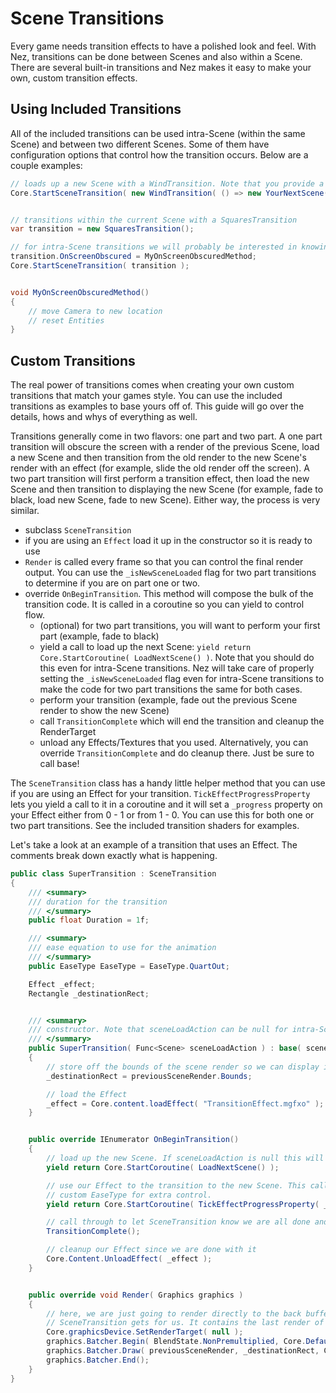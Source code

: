 Scene Transitions
==========
Every game needs transition effects to have a polished look and feel. With Nez, transitions can be done between Scenes and also within a Scene. There are several built-in transitions and Nez makes it easy to make your own, custom transition effects.



## Using Included Transitions
All of the included transitions can be used intra-Scene (within the same Scene) and between two different Scenes. Some of them have configuration options that control how the transition occurs. Below are a couple examples:

```cs
// loads up a new Scene with a WindTransition. Note that you provide a `Func<Scene>` to provide the Scene to transition to.
Core.StartSceneTransition( new WindTransition( () => new YourNextScene() ) );


// transitions within the current Scene with a SquaresTransition
var transition = new SquaresTransition();

// for intra-Scene transitions we will probably be interested in knowing when the screen is obscured so we can take action
transition.OnScreenObscured = MyOnScreenObscuredMethod;
Core.StartSceneTransition( transition );


void MyOnScreenObscuredMethod()
{
	// move Camera to new location
	// reset Entities
}
```



## Custom Transitions
The real power of transitions comes when creating your own custom transitions that match your games style. You can use the included transitions as examples to base yours off of. This guide will go over the details, hows and whys of everything as well.

Transitions generally come in two flavors: one part and two part. A one part transition will obscure the screen with a render of the previous Scene, load a new Scene and then transition from the old render to the new Scene's render with an effect (for example, slide the old render off the screen). A two part transition will first perform a transition effect, then load the new Scene and then transition to displaying the new Scene (for example, fade to black, load new Scene, fade to new Scene). Either way, the process is very similar.

- subclass `SceneTransition`
- if you are using an `Effect` load it up in the constructor so it is ready to use
- `Render` is called every frame so that you can control the final render output. You can use the `_isNewSceneLoaded` flag for two part transitions to determine if you are on part one or two.
- override `OnBeginTransition`. This method will compose the bulk of the transition code. It is called in a coroutine so you can yield to control flow.
	- (optional) for two part transitions, you will want to perform your first part (example, fade to black)
	- yield a call to load up the next Scene: `yield return Core.StartCoroutine( LoadNextScene() )`. Note that you should do this even for intra-Scene transitions. Nez will take care of properly setting the `_isNewSceneLoaded` flag even for intra-Scene transitions to make the code for two part transitions the same for both cases.
	- perform your transition (example, fade out the previous Scene render to show the new Scene)
	- call `TransitionComplete` which will end the transition and cleanup the RenderTarget
	- unload any Effects/Textures that you used. Alternatively, you can override `TransitionComplete` and do cleanup there. Just be sure to call base!

The `SceneTransition` class has a handy little helper method that you can use if you are using an Effect for your transition. `TickEffectProgressProperty` lets you yield a call to it in a coroutine and it will set a `_progress` property on your Effect either from 0 - 1 or from 1 - 0. You can use this for both one or two part transitions. See the included transition shaders for examples.

Let's take a look at an example of a transition that uses an Effect. The comments break down exactly what is happening.

```cs
public class SuperTransition : SceneTransition
{
	/// <summary>
	/// duration for the transition
	/// </summary>
	public float Duration = 1f;

	/// <summary>
	/// ease equation to use for the animation
	/// </summary>
	public EaseType EaseType = EaseType.QuartOut;

	Effect _effect;
	Rectangle _destinationRect;


	/// <summary>
	/// constructor. Note that sceneLoadAction can be null for intra-Scene transitions and everything will still work as expected.
	/// </summary>
	public SuperTransition( Func<Scene> sceneLoadAction ) : base( sceneLoadAction, true )
	{
		// store off the bounds of the scene render so we can display it in the render method
		_destinationRect = previousSceneRender.Bounds;

		// load the Effect
		_effect = Core.content.loadEffect( "TransitionEffect.mgfxo" );
	}


	public override IEnumerator OnBeginTransition()
	{
		// load up the new Scene. If sceneLoadAction is null this will just set the _isNewSceneLoaded flag to true.
		yield return Core.StartCoroutine( LoadNextScene() );

		// use our Effect to the transition to the new Scene. This call will tick the _progress EffectParameter from 0 to 1 with our
		// custom EaseType for extra control.
		yield return Core.StartCoroutine( TickEffectProgressProperty( _effect, duration, easeType ) );

		// call through to let SceneTransition know we are all done and it can clean itself up and stop calling render
		TransitionComplete();

		// cleanup our Effect since we are done with it
		Core.Content.UnloadEffect( _effect );
	}


	public override void Render( Graphics graphics )
	{
		// here, we are just going to render directly to the back buffer using our Effect. We render the previousSceneRender which
		// SceneTransition gets for us. It contains the last render of the previous Scene.
		Core.graphicsDevice.SetRenderTarget( null );
		graphics.Batcher.Begin( BlendState.NonPremultiplied, Core.DefaultSamplerState, DepthStencilState.None, null, _effect );
		graphics.Batcher.Draw( previousSceneRender, _destinationRect, Color.White );
		graphics.Batcher.End();
	}
}
```

